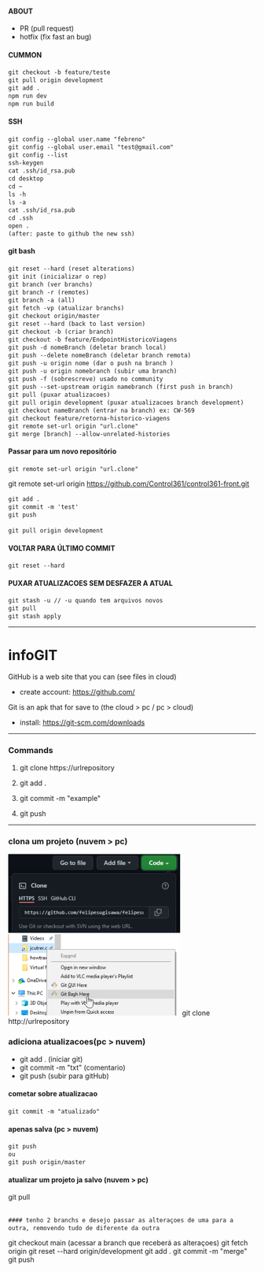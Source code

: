 #### ABOUT
- PR (pull request)
- hotfix (fix fast an bug)

#### CUMMON
```
git checkout -b feature/teste
git pull origin development
git add .
npm run dev
npm run build
```

#### SSH
````
git config --global user.name "febreno" 
git config --global user.email "test@gmail.com" 
git config --list
ssh-keygen
cat .ssh/id_rsa.pub
cd desktop
cd ~
ls -h
ls -a
cat .ssh/id_rsa.pub
cd .ssh
open .
(after: paste to github the new ssh)
````

#### git bash
```
git reset --hard (reset alterations)
git init (inicializar o rep)
git branch (ver branchs)
git branch -r (remotes)
git branch -a (all)
git fetch -vp (atualizar branchs)
git checkout origin/master
git reset --hard (back to last version)
git checkout -b (criar branch)
git checkout -b feature/EndpointHistoricoViagens
git push -d nomeBranch (deletar branch local)
git push --delete nomeBranch (deletar branch remota)
git push -u origin nome (dar o push na branch )
git push -u origin nomebranch (subir uma branch)
git push -f (sobrescreve) usado no community
git push --set-upstream origin namebranch (first push in branch)
git pull (puxar atualizacoes)
git pull origin development (puxar atualizacoes branch development)
git checkout nameBranch (entrar na branch) ex: CW-569
git checkout feature/retorna-historico-viagens
git remote set-url origin "url.clone"
git merge [branch] --allow-unrelated-histories
```
#### Passar para um novo repositório
```
git remote set-url origin "url.clone"
```

git remote set-url origin https://github.com/Control361/control361-front.git

```
git add .
git commit -m 'test'
git push

git pull origin development
```

#### VOLTAR PARA ÚLTIMO COMMIT
```
git reset --hard
```

#### PUXAR ATUALIZACOES SEM DESFAZER A ATUAL
```
git stash -u // -u quando tem arquivos novos
git pull
git stash apply
```

---
# infoGIT

GitHub is a web site that you can (see files in cloud)                                                                                                                       
- create account: https://github.com/                                                                                                                                           
 
Git is an  apk that for save to (the cloud > pc / pc > cloud)                                                                                                                               
- install: https://git-scm.com/downloads
---                                                                                                                                        
### Commands
1. git clone https://urlrepository

2. git add .
3. git commit -m "example"
4. git push
                                                                                                                                                                                 
---                                                                                                                                                                                                             
### clona um projeto (nuvem > pc)
  <img src="./img/gitclone.PNG" width="350" title="hover text">
  <img src="./img/gitBash.png" width="350" title="hover text">
git clone http://urlrepository

### adiciona atualizacoes(pc > nuvem)
- git add . (iniciar git)
- git commit -m "txt" (comentario)
- git push (subir para gitHub)

#### cometar sobre atualizacao
```
git commit -m "atualizado"
```
#### apenas salva (pc > nuvem)
```
git push 
ou
git push origin/master
```
#### atualizar um projeto ja salvo (nuvem > pc)
git pull
```

#### tenho 2 branchs e desejo passar as alteraçoes de uma para a outra, removendo tudo de diferente da outra

```
git checkout main (acessar a branch que receberá as alteraçoes)
git fetch origin
git reset --hard origin/development
git add .
git commit -m "merge"
git push
```
                                                                                                                                                                            
